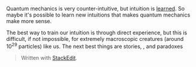 Quantum mechanics is very counter-intuitive, but intuition is [learned](https://www.psychologytoday.com/us/basics/intuition). So maybe it's possible to learn new intuitions that makes quantum mechanics make more sense. 

The best way to train our intuition is through direct experience, but this is difficult, if not impossible, for extremely macroscopic creatures (around 10<sup>29</sup> particles) like us. The next best things are stories, , and paradoxes


> Written with [StackEdit](https://stackedit.io/).
<!--stackedit_data:
eyJoaXN0b3J5IjpbLTY0NTgwNjQ3MiwxNTU0MDYzODc3LDczMD
k5ODExNl19
-->